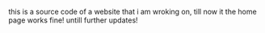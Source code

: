 this is a source code of a website that i am wroking on, till now it the home page works fine! untill further updates!
